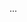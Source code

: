 <panel type="warning" header=":trophy: Can explain abstraction :star::star:" expandable expanded no-close>

<panel type="warning" header=":trophy: Can explain what is software design :star::star:" expandable>
  <include src="../../book/design/introduction/basic/full.md" />
  <panel header=":dart: Evidence" expanded>

...

  </panel>
</panel>

</panel>

